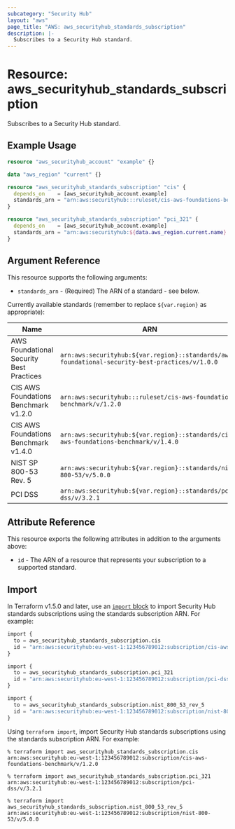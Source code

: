 ```yaml
---
subcategory: "Security Hub"
layout: "aws"
page_title: "AWS: aws_securityhub_standards_subscription"
description: |-
  Subscribes to a Security Hub standard.
---
```


# Resource: aws_securityhub_standards_subscription

Subscribes to a Security Hub standard.

## Example Usage

```terraform
resource "aws_securityhub_account" "example" {}

data "aws_region" "current" {}

resource "aws_securityhub_standards_subscription" "cis" {
  depends_on    = [aws_securityhub_account.example]
  standards_arn = "arn:aws:securityhub:::ruleset/cis-aws-foundations-benchmark/v/1.2.0"
}

resource "aws_securityhub_standards_subscription" "pci_321" {
  depends_on    = [aws_securityhub_account.example]
  standards_arn = "arn:aws:securityhub:${data.aws_region.current.name}::standards/pci-dss/v/3.2.1"
}
```

## Argument Reference

This resource supports the following arguments:

* `standards_arn` - (Required) The ARN of a standard - see below.

Currently available standards (remember to replace `${var.region}` as appropriate):

| Name                                     | ARN                                                                                             |
|------------------------------------------|-------------------------------------------------------------------------------------------------|
| AWS Foundational Security Best Practices | `arn:aws:securityhub:${var.region}::standards/aws-foundational-security-best-practices/v/1.0.0` |
| CIS AWS Foundations Benchmark v1.2.0     | `arn:aws:securityhub:::ruleset/cis-aws-foundations-benchmark/v/1.2.0`                           |
| CIS AWS Foundations Benchmark v1.4.0     | `arn:aws:securityhub:${var.region}::standards/cis-aws-foundations-benchmark/v/1.4.0`            |
| NIST SP 800-53 Rev. 5                    | `arn:aws:securityhub:${var.region}::standards/nist-800-53/v/5.0.0`                              |
| PCI DSS                                  | `arn:aws:securityhub:${var.region}::standards/pci-dss/v/3.2.1`                                  |

## Attribute Reference

This resource exports the following attributes in addition to the arguments above:

* `id` - The ARN of a resource that represents your subscription to a supported standard.

## Import

In Terraform v1.5.0 and later, use an [`import` block](https://developer.hashicorp.com/terraform/language/import) to import Security Hub standards subscriptions using the standards subscription ARN. For example:

```terraform
import {
  to = aws_securityhub_standards_subscription.cis
  id = "arn:aws:securityhub:eu-west-1:123456789012:subscription/cis-aws-foundations-benchmark/v/1.2.0"
}
```

```terraform
import {
  to = aws_securityhub_standards_subscription.pci_321
  id = "arn:aws:securityhub:eu-west-1:123456789012:subscription/pci-dss/v/3.2.1"
}
```

```terraform
import {
  to = aws_securityhub_standards_subscription.nist_800_53_rev_5
  id = "arn:aws:securityhub:eu-west-1:123456789012:subscription/nist-800-53/v/5.0.0"
}
```

Using `terraform import`, import Security Hub standards subscriptions using the standards subscription ARN. For example:

```console
% terraform import aws_securityhub_standards_subscription.cis arn:aws:securityhub:eu-west-1:123456789012:subscription/cis-aws-foundations-benchmark/v/1.2.0
```

```console
% terraform import aws_securityhub_standards_subscription.pci_321 arn:aws:securityhub:eu-west-1:123456789012:subscription/pci-dss/v/3.2.1
```

```console
% terraform import aws_securityhub_standards_subscription.nist_800_53_rev_5 arn:aws:securityhub:eu-west-1:123456789012:subscription/nist-800-53/v/5.0.0
```
